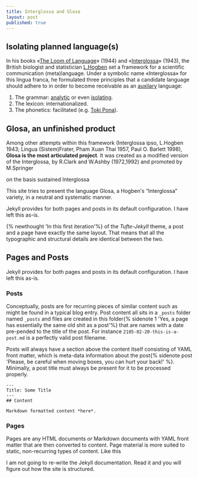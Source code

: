 ```yaml
---
title: Interglossa and Glosa
layout: post
published: true
---
```


## Isolating planned language(s)


In his books «[The Loom of Language](http://gen.lib.rus.ec/book/index.php?md5=4058ACD459B2D713D79AEA991FCDCFDE)» (1944) and «[Interglossa]()» (1943), the British biologist and statistician [L.Hogben](https://en.wikipedia.org/wiki/Lancelot_Hogben) set a framework for a scientific communication (meta)language. Under a symbolic name «Interglossa» for this lingua franca, he formulated three principles that a candidate language should adhere to in order to become receivable as an [auxilary](https://en.wikipedia.org/wiki/International_auxiliary_language) language:
1. The grammar: [analytic](https://en.wikipedia.org/wiki/Analytic_language) or even [isolating](https://en.wikipedia.org/wiki/Isolating_language).
1. The lexicon:  internationalized.
1. The phonetics: facilitated (e.g. [Toki Pona](https://en.wikipedia.org/wiki/Toki_Pona)).

## Glosa, an unfinished product

Among other attempts within this framework (Interglossa ipso, L.Hogben 1943; Lingua (Sistem)Frater, Pham Xuan Thai 1957, Paul O. Barlett 1998), **Glosa is the most articulated project**. It was created as a modified version of the Interglossa, by
R.Clark and W.Ashby (1972,1992) and promoted by M.Springer
 
 on the basis sustained Interglossa 


This site tries to present the language Glosa, a Hogben's “Interglossa” variety, in a neutral  and systematic manner. 

<!---- Planned language activists are known for fanaticism when promoting their handicrafts, (biased) first-hand discourse is here:

[Glosa self praise]


[
[Glosa- [--*]   Place lekto info in       [Glosa_info_in_Glosa]_Glosa,        [Glosa_information_in
logo]]  English]_English,        [Glosa-Info_in_Deutsch]_Deutsch      alo
brevi_info in       [Glosa-Info_in_Español]_Castellano_(Español),        [Glosa-Info_in
Français]_Français,        [Glosa-Info_in_Italiano]_Italiano,        [Glosa-Info_in_Magyar]
Magyar,        [Glosa-Info_in_Nederlands]_Nederlands       alo      [Glosa-Info_in_Ruski]
Ruski.
   [Click_here_for_Glosa_information_in_English]
  ****** Glosa ******
  ***** es un internatio auxi-lingua. *****
                                                              
     Proto de pagina pa es 1996.
  Ultima muta pa es 2018-10-11.

  Marcel Springer, (adresa/Impressum, Datenschutzerklärung).


--->



Jekyll provides for both pages and posts in its default configuration. I have left this as-is.

{% newthought 'In this first iteration'%} of the _Tufte-Jekyll_ theme, a post and a page have exactly the same layout. That means that all the typographic and structural details are identical between the two.

## Pages and Posts

Jekyll provides for both pages and posts in its default configuration. I have left this as-is.

### Posts

Conceptually, posts are for recurring pieces of similar content such as might be found in a typical blog entry. Post content all sits in a `_posts` folder named `_posts` and files are created in this folder{% sidenote 1 'Yes, a page has essentially the same old shit as a post'%} that are names with a date pre-pended to the title of the post. For instance `2105-02-20-this-is-a-post.md` is a perfectly valid post filename.

Posts will always have a section above the content itself consisting of YAML front matter, which is meta-data information about the post{% sidenote post 'Please, be careful when moving boxes, you can hurt your back!' %}. Minimally, a post title must always be present for it to be processed properly.

    ---
    Title: Some Title
    ---
    ## Content
    
    Markdown formatted content *here*.

### Pages

Pages are any HTML documents _or_ Markdown documents with YAML front matter that are then converted to content. Page material is more suited to static, non-recurring types of content. Like this

I am not going to re-write the Jekyll documentation. Read it and you will figure out how the site is structured.
